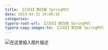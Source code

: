 ```yaml
---
title: 【J2EE】第四章 SpringMVC
date: 2019-03-31 19:08:18
categories:
typora-root-url: 【J2EE】第四章 SpringMVC
typora-copy-images-to: 【J2EE】第四章 SpringMVC
---
```


![在这里插入图片描述](https://img-blog.csdnimg.cn/201903311907590.png?x-oss-process=image/watermark,type_ZmFuZ3poZW5naGVpdGk,shadow_10,text_aHR0cHM6Ly9ibG9nLmNzZG4ubmV0L2t4YmsxMDA=,size_16,color_FFFFFF,t_70)
